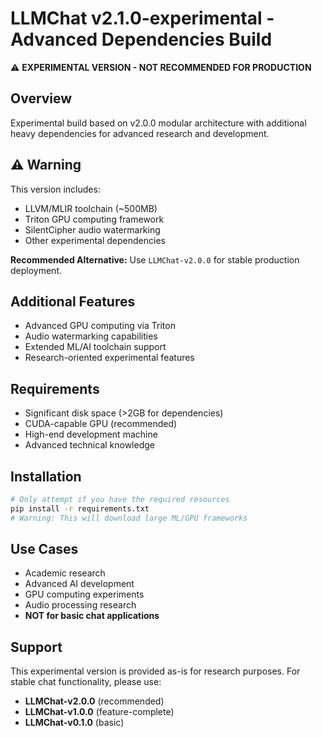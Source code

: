 # LLMChat v2.1.0-experimental - Advanced Dependencies Build

⚠️ **EXPERIMENTAL VERSION - NOT RECOMMENDED FOR PRODUCTION**

## Overview
Experimental build based on v2.0.0 modular architecture with additional heavy dependencies for advanced research and development.

## ⚠️ Warning
This version includes:
- LLVM/MLIR toolchain (~500MB)
- Triton GPU computing framework
- SilentCipher audio watermarking
- Other experimental dependencies

**Recommended Alternative:** Use `LLMChat-v2.0.0` for stable production deployment.

## Additional Features
- Advanced GPU computing via Triton
- Audio watermarking capabilities
- Extended ML/AI toolchain support
- Research-oriented experimental features

## Requirements
- Significant disk space (>2GB for dependencies)
- CUDA-capable GPU (recommended)
- High-end development machine
- Advanced technical knowledge

## Installation
```bash
# Only attempt if you have the required resources
pip install -r requirements.txt
# Warning: This will download large ML/GPU frameworks
```

## Use Cases
- Academic research
- Advanced AI development
- GPU computing experiments
- Audio processing research
- **NOT for basic chat applications**

## Support
This experimental version is provided as-is for research purposes.
For stable chat functionality, please use:
- **LLMChat-v2.0.0** (recommended)
- **LLMChat-v1.0.0** (feature-complete)
- **LLMChat-v0.1.0** (basic)